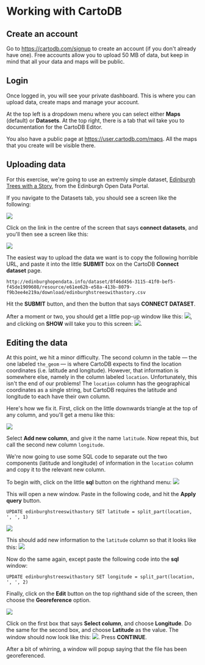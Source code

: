 # Working with CartoDB

## Create an account

Go to https://cartodb.com/signup to create an account (if you don't already have one). Free accounts allow you to upload 50 MB of data, but keep in mind that all your data and maps will be public.

## Login

Once logged in, you will see your private dashboard. This is where you can upload data, create maps and manage your account.

At the top left is a dropdown menu where you can select either **Maps** (default) or **Datasets**. At the top right, there is a tab that wil take you to documentation for the CartoDB Editor.

You also have a public page at https://user.cartodb.com/maps. All the maps that you create will be visible there.

## Uploading data

For this exercise, we're going to use an extremly simple dataset, [Edinburgh Trees with a Story](http://edinburghopendata.info/dataset/edinburgh-s-trees-with-a-story), from the Edinburgh Open Data Portal.

If you navigate to the Datasets tab, you should see a screen like the following:

![](images/carto1.tiff)

Click on the link in the centre of the screen that says **connect datasets**, and you'll then see a screen like this:

![](images/carto2.tiff)

The easiest way to upload the data we want is to copy the following horrible URL, and paste it into the little **SUBMIT** box on the CartoDB **Connect dataset** page.

```
http://edinburghopendata.info/dataset/8f46d456-3115-41f0-bef5-f45de1909608/resource/e61ee62b-e58a-413b-8079-f9b3ee4e219a/download/edinburghstreeswithastory.csv
```

Hit the **SUBMIT** button, and then the button that says **CONNECT DATASET**. 

After a moment or two, you should get a little pop-up window like this:
![](images/carto3.tiff), and clicking on **SHOW** will take you to this screen:
![](images/carto4.tiff).

## Editing the data

At this point, we hit a minor difficulty. The second column in the table &mdash; the one labeled `the_geom` &mdash; is where CartoDB expects to find the location coordinates (i.e. latitude and longitude). However, that information is somewhere else, namely in the column labeled `location`. 
Unfortunately, this isn't the end of our problems! The `location` column has the geographical coordinates as a single string, but CartoDB requires the latitude and longitude to each have their own column. 

Here's how we fix it. First, click on the little downwards triangle at the top of any column, and you'll get a menu like this:

![](images/carto6.tiff)

Select **Add new column**, and give it the name `latitude`. Now repeat this, but call the second new column `longitude`.

We're now going to use some SQL code to separate out the two components (latitude and longitude) of information in the `location` column and copy it to the relevant new column. 

To begin with, click on the little **sql** button on the righthand menu:
![](images/carto7.tiff)

This will open a new window. Paste in the following code, and hit the **Apply query** button.

```
UPDATE edinburghstreeswithastory SET latitude = split_part(location, ', ', 1)
```
![](images/carto9.tiff)

This should add new information to the `latitude` column so that it looks like this:
![](images/carto8.tiff)

Now do the same again, except paste the following code into the **sql** window:

```
UPDATE edinburghstreeswithastory SET longitude = split_part(location, ', ', 2)
```


Finally, click on the **Edit** button on the top righthand side of the screen, then choose the **Georeference** option.

![](images/carto5.tiff)

Click on the first box that says **Select column**, and choose **Longitude**. Do the same for the second box, and choose **Latitude** as the value. The window should now look like this:
![](images/carto10.tiff). Press **CONTINUE**.

After a bit of whirring, a window will popup saying that the file has been georeferenced. 



